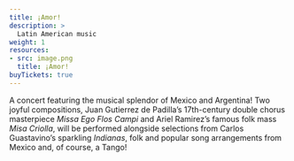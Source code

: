 ```yaml
---
title: ¡Amor!
description: >
  Latin American music
weight: 1
resources:
- src: image.png
  title: ¡Amor!
buyTickets: true
---
```


A concert featuring the musical splendor of Mexico and Argentina!
Two joyful compositions, Juan Gutierrez de Padilla&rsquo;s 17th-century double chorus masterpiece
_Missa Ego Flos Campi_ and Ariel Ramirez&rsquo;s famous folk mass
_Misa Criolla_, will be performed alongside selections from Carlos Guastavino&rsquo;s
sparkling _Indianas_, folk and popular song arrangements from Mexico and, of course, a Tango!
